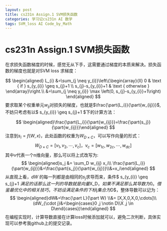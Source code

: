 ```yaml
---
layout: post
title: cs231n Assign.1 SVM损失函数
categories: 学习记cs231n AI 数学
tags: SVM_loss AI Code_by_Math
---
```

# cs231n Assign.1 SVM损失函数

在求损失函数梯度的时候，感觉无从下手，这需要通过梯度的本质来解决。损失函数的梯度也就是对SVM loss 求梯度：

$$
\begin{aligned}
L_{i} &=\sum_{j \neq y_{i}}\left\{\begin{array}{ll}
0 & \text { if } s_{y_{i}} \geq s_{j}+1 \\
s_{j}-s_{y_{i}}+1 & \text { otherwise }
\end{array}\right.\\
&=\sum_{j \neq y_{i}} \max \left(0, s_{j}-s_{y_{i}}+1\right)
\end{aligned}
$$
要求取某个权重单元$w_{ij}$对损失的梯度，也就是$\frac{\part{L_i}}{\part{w_{ij}}}$,不妨只考虑有以$ s_{y_{i}} \geq s_{j}+1 $下的计算方法：

$$
\begin{aligned}\frac{\part{L_i}}{\part{w_{ij}}}=\frac{\part{s_j}}{\part{w_{ij}}}\end{aligned}
$$
注意到$s_i=f(W,x)$，此处函数的权重为$W_{D\times C}$，可以写作向量的形式：
$$
W_{D\times C} = [v_1 ,v_2 ,\cdots,v_c ]，v_c = [w_{1c},w_{2c},\cdots , w_{dc}]
$$
其中$v$代表一个n维向量，那么可以将上式改写为:
$$
\begin{aligned}s_j &= \sum_D w_{ij} x_i\\ \frac{\part{L_i}}{\part{w_{ij}}}&=\frac{\part{s_j}}{\part{w_{ij}}}\\&=x_i\end{aligned}
$$
从直观上看，$dW$ 的每一列都是由相同的$s_j$求导而来，条件$ s_{y_{i}} \geq s_{j}+1 $满足的话那么这一列的导数就是向量$X_D$，如果不满足那么其导数为0。借鉴最优化中的相关技巧，不妨设满足条件的下标$j$集合为$D$，整体导数可以记为：
$$
\begin{aligned}dW&=\frac{\part L}{\part W} \\&= [X,X,0,X,0,\cdots]\\(dW_{\cdot j}&=\begin{cases}0 ,j \notin D\\X ,j \in D\end{cases})\end{aligned}
$$
在编程实现时，计算导数直接在计算loss时候添加就可以，避免二次判断，具体实现可以参考我github上的提交记录。